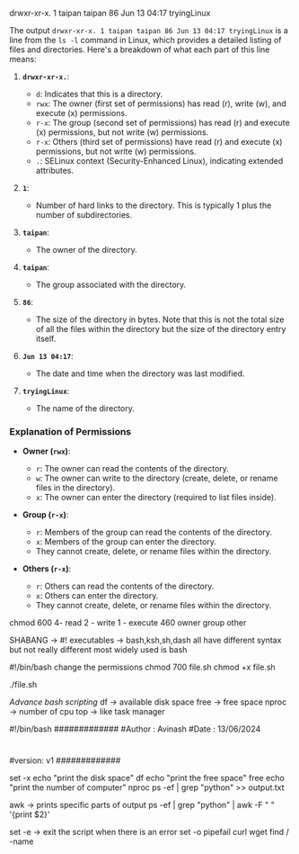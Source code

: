 drwxr-xr-x. 1 taipan taipan       86 Jun 13 04:17  tryingLinux

The output `drwxr-xr-x. 1 taipan taipan 86 Jun 13 04:17 tryingLinux` is a line from the `ls -l` command in Linux, which provides a detailed listing of files and directories. Here's a breakdown of what each part of this line means:

1. **`drwxr-xr-x.`**:
    
    - `d`: Indicates that this is a directory.
    - `rwx`: The owner (first set of permissions) has read (r), write (w), and execute (x) permissions.
    - `r-x`: The group (second set of permissions) has read (r) and execute (x) permissions, but not write (w) permissions.
    - `r-x`: Others (third set of permissions) have read (r) and execute (x) permissions, but not write (w) permissions.
    - `.`: SELinux context (Security-Enhanced Linux), indicating extended attributes.
2. **`1`**:
    
    - Number of hard links to the directory. This is typically 1 plus the number of subdirectories.
3. **`taipan`**:
    
    - The owner of the directory.
4. **`taipan`**:
    
    - The group associated with the directory.
5. **`86`**:
    
    - The size of the directory in bytes. Note that this is not the total size of all the files within the directory but the size of the directory entry itself.
6. **`Jun 13 04:17`**:
    
    - The date and time when the directory was last modified.
7. **`tryingLinux`**:
    
    - The name of the directory.

### Explanation of Permissions

- **Owner (`rwx`)**:
    
    - `r`: The owner can read the contents of the directory.
    - `w`: The owner can write to the directory (create, delete, or rename files in the directory).
    - `x`: The owner can enter the directory (required to list files inside).
- **Group (`r-x`)**:
    
    - `r`: Members of the group can read the contents of the directory.
    - `x`: Members of the group can enter the directory.
    - They cannot create, delete, or rename files within the directory.
- **Others (`r-x`)**:
    
    - `r`: Others can read the contents of the directory.
    - `x`: Others can enter the directory.
    - They cannot create, delete, or rename files within the directory.

chmod 600 
4- read
2 - write 
1 - execute 
460
owner group other

SHABANG -> #! 
executables -> bash,ksh,sh,dash all have different syntax but not really different 
most widely used is bash

#!/bin/bash
change the permissions
chmod 700 file.sh
chmod +x file.sh

./file.sh


*Advance bash scripting*
df -> available disk space
free -> free space
nproc -> number of cpu
top -> like task manager





#!/bin/bash
#############
#Author : Avinash 
#Date : 13/06/2024
#
#version: v1
#############



set -x 
echo "print the disk space"
df
echo "print the free space"
free
echo "print the number of computer"
nproc
ps -ef | grep "python" >> output.txt

awk -> prints specific parts of output 
 ps -ef | grep "python" | awk -F " " '{print $2}'
 
set -e -> exit the script when there is an error 
set -o pipefail 
curl 
wget 
find / -name 


